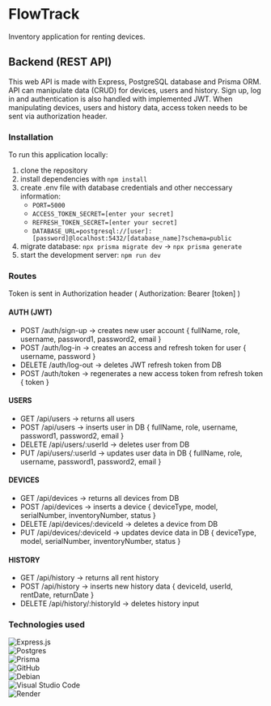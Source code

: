 # FlowTrack
Inventory application for renting devices.

## Backend (REST API)
This web API is made with Express, PostgreSQL database and Prisma ORM. API can manipulate data (CRUD) for devices, users and history. Sign up, log in and authentication is also handled with implemented JWT. 
When manipulating devices, users and history data, access token needs to be sent via authorization header.

### Installation
To run this application locally:
1. clone the repository
2. install dependencies with `npm install`
3. create .env file with database credentials and other neccessary information:
    - `PORT=5000`
    - `ACCESS_TOKEN_SECRET=[enter your secret]`
    - `REFRESH_TOKEN_SECRET=[enter your secret]`
    - `DATABASE_URL=postgresql://[user]:[password]@localhost:5432/[database_name]?schema=public`
4. migrate database: `npx prisma migrate dev` -> `npx prisma generate`
5. start the development server: `npm run dev`

### Routes
Token is sent in Authorization header ( Authorization: Bearer [token] )

#### AUTH (JWT)
- POST /auth/sign-up -> creates new user account
    { fullName, role, username, password1, password2, email }
- POST /auth/log-in -> creates an access and refresh token for user
    { username, password }
- DELETE /auth/log-out -> deletes JWT refresh token from DB
- POST /auth/token -> regenerates a new access token from refresh token
    { token }

#### USERS
- GET /api/users -> returns all users
- POST /api/users -> inserts user in DB
    { fullName, role, username, password1, password2, email }
- DELETE /api/users/:userId -> deletes user from DB
- PUT /api/users/:userId -> updates user data in DB
    { fullName, role, username, password1, password2, email }

#### DEVICES
- GET /api/devices -> returns all devices from DB
- POST /api/devices -> inserts a device
    { deviceType, model, serialNumber, inventoryNumber, status }
- DELETE /api/devices/:deviceId -> deletes a device from DB
- PUT /api/devices/:deviceId -> updates device data in DB
    { deviceType, model, serialNumber, inventoryNumber, status }

#### HISTORY
- GET /api/history -> returns all rent history
- POST /api/history -> inserts new history data
    { deviceId, userId, rentDate, returnDate }
- DELETE /api/history/:historyId -> deletes history input

### Technologies used
![Express.js](https://img.shields.io/badge/express.js-%23404d59.svg?style=for-the-badge&logo=express&logoColor=%2361DAFB)\
![Postgres](https://img.shields.io/badge/postgres-%23316192.svg?style=for-the-badge&logo=postgresql&logoColor=white)\
![Prisma](https://img.shields.io/badge/Prisma-3982CE?style=for-the-badge&logo=Prisma&logoColor=white)\
![GitHub](https://img.shields.io/badge/github-%23121011.svg?style=for-the-badge&logo=github&logoColor=white)\
![Debian](https://img.shields.io/badge/Debian-D70A53?style=for-the-badge&logo=debian&logoColor=white)\
![Visual Studio Code](https://img.shields.io/badge/Visual%20Studio%20Code-0078d7.svg?style=for-the-badge&logo=visual-studio-code&logoColor=white)\
![Render](https://img.shields.io/badge/Render-%46E3B7.svg?style=for-the-badge&logo=render&logoColor=white)